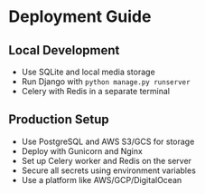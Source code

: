# Deployment Guide

## Local Development
- Use SQLite and local media storage
- Run Django with `python manage.py runserver`
- Celery with Redis in a separate terminal

## Production Setup
- Use PostgreSQL and AWS S3/GCS for storage
- Deploy with Gunicorn and Nginx
- Set up Celery worker and Redis on the server
- Secure all secrets using environment variables
- Use a platform like AWS/GCP/DigitalOcean
